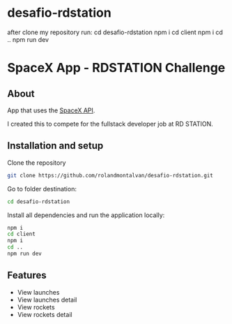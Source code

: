 # desafio-rdstation
after clone my repository run:
cd desafio-rdstation
npm i
cd client
npm i
cd ..
npm run dev

# SpaceX App - RDSTATION Challenge

## About

App that uses the [SpaceX API](https://docs.spacexdata.com/?version=latest).  

I created this to compete for the fullstack developer job at RD STATION.

## Installation and setup

Clone the repository 

```sh
git clone https://github.com/rolandmontalvan/desafio-rdstation.git
```

Go to folder destination:

```sh
cd desafio-rdstation
```

Install all dependencies and run the application locally:

```sh
npm i
cd client
npm i
cd ..
npm run dev
```

## Features

* View launches
* View launches detail
* View rockets
* View rockets detail
